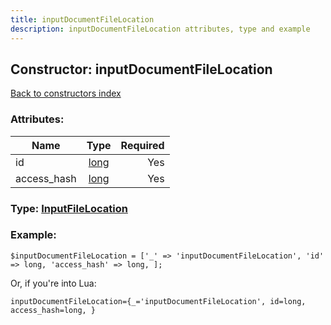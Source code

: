 ```yaml
---
title: inputDocumentFileLocation
description: inputDocumentFileLocation attributes, type and example
---
```

## Constructor: inputDocumentFileLocation  
[Back to constructors index](index.md)



### Attributes:

| Name     |    Type       | Required |
|----------|:-------------:|---------:|
|id|[long](../types/long.md) | Yes|
|access\_hash|[long](../types/long.md) | Yes|



### Type: [InputFileLocation](../types/InputFileLocation.md)


### Example:

```
$inputDocumentFileLocation = ['_' => 'inputDocumentFileLocation', 'id' => long, 'access_hash' => long, ];
```  

Or, if you're into Lua:  


```
inputDocumentFileLocation={_='inputDocumentFileLocation', id=long, access_hash=long, }

```


